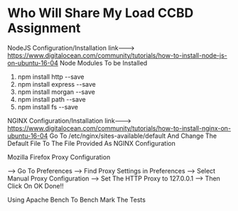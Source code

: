 # Who Will Share My Load CCBD Assignment


NodeJS Configuration/Installation link---> https://www.digitalocean.com/community/tutorials/how-to-install-node-js-on-ubuntu-16-04
Node Modules To be Installed
1) npm install http --save
2) npm install express --save
3) npm install morgan --save
4) npm install path --save
5) npm install fs --save

NGINX Configuration/Installation  link---> https://www.digitalocean.com/community/tutorials/how-to-install-nginx-on-ubuntu-16-04 
Go To
/etc/nginx/sites-available/default
And Change The Default File To The File Provided As NGINX Configuration



Mozilla Firefox Proxy Configuration 

--> Go To Preferences
--> Find Proxy Settings in Preferences
--> Select Manual Proxy Configuration
--> Set The HTTP Proxy to 127.0.0.1
--> Then Click On OK Done!!

Using Apache Bench To Bench Mark The Tests